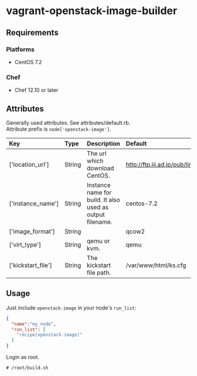 # vagrant-openstack-image-builder

## Requirements


### Platforms
- CentOS 7.2

### Chef
- Chef 12.10 or later

## Attributes
Generally used attributes. See attributes/default.rb.  
Attribute prefix is `node['openstack-image']`.

|Key|Type|Description|Default|
|:--|:---|:----------|:------|
|['location_url']|String|The url which download CentOS.|http://ftp.iij.ad.jp/pub/linux/centos/7/os/x86_64/|
|['instance_name']|String|Instance name for build. It also used as output filename.|centos-7.2|
|['image_format']|String||qcow2|
|['virt_type']|String|qemu or kvm.|qemu|
|['kickstart_file']|String|The kickstart file path.|/var/www/html/ks.cfg|

## Usage
Just include `openstack-image` in your node's `run_list`:

```json
{
  "name":"my_node",
  "run_list": [
    "recipe[openstack-image]"
  ]
}
```

Login as root.  

```
# /root/build.sh
```
